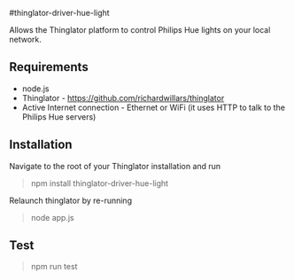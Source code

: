 #thinglator-driver-hue-light

Allows the Thinglator platform to control Philips Hue lights on your local network.


## Requirements
- node.js
- Thinglator - https://github.com/richardwillars/thinglator
- Active Internet connection - Ethernet or WiFi (it uses HTTP to talk to the Philips Hue servers)

## Installation
Navigate to the root of your Thinglator installation and run
> npm install thinglator-driver-hue-light

Relaunch thinglator by re-running
> node app.js


## Test
> npm run test
